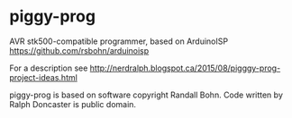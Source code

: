 # piggy-prog
AVR stk500-compatible programmer, based on ArduinoISP
https://github.com/rsbohn/arduinoisp

For a description see http://nerdralph.blogspot.ca/2015/08/pigggy-prog-project-ideas.html

piggy-prog is based on software copyright Randall Bohn.  Code written by
Ralph Doncaster is public domain.

